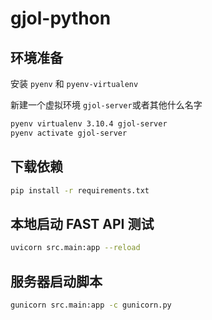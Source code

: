# gjol-python

## 环境准备

安装 `pyenv` 和 `pyenv-virtualenv`

新建一个虚拟环境 `gjol-server`或者其他什么名字

```bash
pyenv virtualenv 3.10.4 gjol-server
pyenv activate gjol-server
```

## 下载依赖

```bash
pip install -r requirements.txt
```

## 本地启动 FAST API 测试

```bash
uvicorn src.main:app --reload
```

## 服务器启动脚本

```bash
gunicorn src.main:app -c gunicorn.py
```
